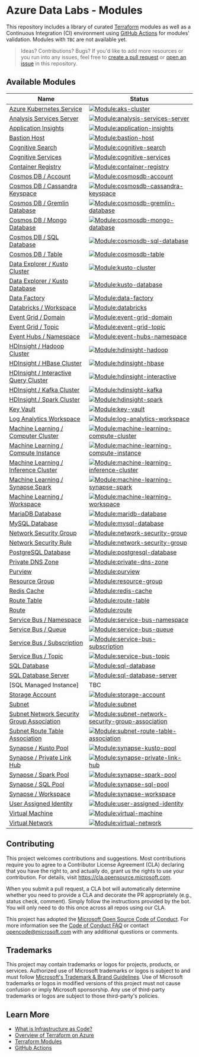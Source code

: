 # Azure Data Labs - Modules

This repository includes a library of curated [Terraform](https://registry.terraform.io/providers/hashicorp/azurerm/latest) modules as well as a Continuous Integration (CI) environment using [GitHub Actions](https://github.com/features/actions) for modules' validation. Modules with `TBC` are not available yet.

> Ideas? Contributions? Bugs? If you'd like to add more resources or you run into any issues, feel free to [create a pull request](https://github.com/Azure/azure-data-labs-modules/pulls) or [open an issue](https://github.com/Azure/azure-data-labs-modules/issues) in this repository.

## Available Modules

| Name | Status |
| - | - |
| [Azure Kubernetes Service](https://github.com/Azure/azure-data-labs-modules/tree/main/terraform/aks-cluster) | [![Module:aks-cluster](https://github.com/Azure/azure-data-labs-modules/actions/workflows/aks-cluster.yml/badge.svg)](https://github.com/Azure/azure-data-labs-modules/actions/workflows/aks-cluster.yml) |
| [Analysis Services Server](https://github.com/Azure/azure-data-labs-modules/tree/main/terraform/analysis-services-server) | [![Module:analysis-services-server](https://github.com/Azure/azure-data-labs-modules/actions/workflows/analysis-services-server.yml/badge.svg)](https://github.com/Azure/azure-data-labs-modules/actions/workflows/analysis-services-server.yml) |
| [Application Insights](https://github.com/Azure/azure-data-labs-modules/tree/main/terraform/application-insights) | [![Module:application-insights](https://github.com/Azure/azure-data-labs-modules/actions/workflows/application-insights.yml/badge.svg)](https://github.com/Azure/azure-data-labs-modules/actions/workflows/application-insights.yml) |
| [Bastion Host](https://github.com/Azure/azure-data-labs-modules/tree/main/terraform/bastion-host) | [![Module:bastion-host](https://github.com/Azure/azure-data-labs-modules/actions/workflows/bastion-host.yml/badge.svg)](https://github.com/Azure/azure-data-labs-modules/actions/workflows/bastion-host.yml) |
| [Cognitive Search](https://github.com/Azure/azure-data-labs-modules/tree/main/terraform/cognitive-search) | [![Module:cognitive-search](https://github.com/Azure/azure-data-labs-modules/actions/workflows/cognitive-search.yml/badge.svg)](https://github.com/Azure/azure-data-labs-modules/actions/workflows/cognitive-search.yml) |
| [Cognitive Services](https://github.com/Azure/azure-data-labs-modules/tree/main/terraform/cognitive-services) |[![Module:cognitive-services](https://github.com/Azure/azure-data-labs-modules/actions/workflows/cognitive-services.yml/badge.svg)](https://github.com/Azure/azure-data-labs-modules/actions/workflows/cognitive-services.yml) |
| [Container Registry](https://github.com/Azure/azure-data-labs-modules/tree/main/terraform/container-registry) | [![Module:container-registry](https://github.com/Azure/azure-data-labs-modules/actions/workflows/container-registry.yml/badge.svg)](https://github.com/Azure/azure-data-labs-modules/actions/workflows/container-registry.yml) |
| [Cosmos DB / Account](https://github.com/Azure/azure-data-labs-modules/tree/main/terraform/cosmosdb/cosmosdb-account) | [![Module:cosmosdb-account](https://github.com/Azure/azure-data-labs-modules/actions/workflows/cosmosdb-account.yml/badge.svg)](https://github.com/Azure/azure-data-labs-modules/actions/workflows/cosmosdb-account.yml)
| [Cosmos DB / Cassandra Keyspace](https://github.com/Azure/azure-data-labs-modules/tree/main/terraform/cosmosdb/cosmosdb-cassandra-keyspace) | [![Module:cosmosdb-cassandra-keyspace](https://github.com/Azure/azure-data-labs-modules/actions/workflows/cosmosdb-cassandra-keyspace.yml/badge.svg)](https://github.com/Azure/azure-data-labs-modules/actions/workflows/cosmosdb-cassandra-keyspace.yml)
| [Cosmos DB / Gremlin Database](https://github.com/Azure/azure-data-labs-modules/tree/main/terraform/cosmosdb/cosmosdb-gremlin-database) | [![Module:cosmosdb-gremlin-database](https://github.com/Azure/azure-data-labs-modules/actions/workflows/cosmosdb-gremlin-database.yml/badge.svg)](https://github.com/Azure/azure-data-labs-modules/actions/workflows/cosmosdb-gremlin-database.yml)
| [Cosmos DB / Mongo Database](https://github.com/Azure/azure-data-labs-modules/tree/main/terraform/cosmosdb/cosmosdb-mongo-database) | [![Module:cosmosdb-mongo-database](https://github.com/Azure/azure-data-labs-modules/actions/workflows/cosmosdb-mongo-database.yml/badge.svg)](https://github.com/Azure/azure-data-labs-modules/actions/workflows/cosmosdb-mongo-database.yml)
| [Cosmos DB / SQL Database](https://github.com/Azure/azure-data-labs-modules/tree/main/terraform/cosmosdb/cosmosdb-sql-database) | [![Module:cosmosdb-sql-database](https://github.com/Azure/azure-data-labs-modules/actions/workflows/cosmosdb-sql-database.yml/badge.svg)](https://github.com/Azure/azure-data-labs-modules/actions/workflows/cosmosdb-sql-database.yml)
| [Cosmos DB / Table](https://github.com/Azure/azure-data-labs-modules/tree/main/terraform/cosmosdb/cosmosdb-table) | [![Module:cosmosdb-table](https://github.com/Azure/azure-data-labs-modules/actions/workflows/cosmosdb-table.yml/badge.svg)](https://github.com/Azure/azure-data-labs-modules/actions/workflows/cosmosdb-table.yml)
| [Data Explorer / Kusto Cluster](https://github.com/Azure/azure-data-labs-modules/tree/main/terraform/data-explorer/kusto-cluster) | [![Module:kusto-cluster](https://github.com/Azure/azure-data-labs-modules/actions/workflows/kusto-cluster.yml/badge.svg)](https://github.com/Azure/azure-data-labs-modules/actions/workflows/kusto-cluster.yml)
| [Data Explorer / Kusto Database](https://github.com/Azure/azure-data-labs-modules/tree/main/terraform/data-explorer/kusto-database) | [![Module:kusto-database](https://github.com/Azure/azure-data-labs-modules/actions/workflows/kusto-database.yml/badge.svg)](https://github.com/Azure/azure-data-labs-modules/actions/workflows/kusto-database.yml)
| [Data Factory](https://github.com/Azure/azure-data-labs-modules/tree/main/terraform/data-factory) | [![Module:data-factory](https://github.com/Azure/azure-data-labs-modules/actions/workflows/data-factory.yml/badge.svg)](https://github.com/Azure/azure-data-labs-modules/actions/workflows/data-factory.yml) |
| [Databricks / Workspace](https://github.com/Azure/azure-data-labs-modules/tree/main/terraform/databricks) | [![Module:databricks](https://github.com/Azure/azure-data-labs-modules/actions/workflows/databricks.yml/badge.svg)](https://github.com/Azure/azure-data-labs-modules/actions/workflows/databricks.yml) |
| [Event Grid / Domain](https://github.com/Azure/azure-data-labs-modules/tree/main/terraform/event-grid/event-grid-domain) | [![Module:event-grid-domain](https://github.com/Azure/azure-data-labs-modules/actions/workflows/event-grid-domain.yml/badge.svg)](https://github.com/Azure/azure-data-labs-modules/actions/workflows/event-grid-domain.yml)
| [Event Grid / Topic](https://github.com/Azure/azure-data-labs-modules/tree/main/terraform/event-grid/event-grid-topic) | [![Module:event-grid-topic](https://github.com/Azure/azure-data-labs-modules/actions/workflows/event-grid-topic.yml/badge.svg)](https://github.com/Azure/azure-data-labs-modules/actions/workflows/event-grid-topic.yml)
| [Event Hubs / Namespace](https://github.com/Azure/azure-data-labs-modules/tree/main/terraform/event-hubs/event-hubs-namespace) | [![Module:event-hubs-namespace](https://github.com/Azure/azure-data-labs-modules/actions/workflows/event-hubs-namespace.yml/badge.svg)](https://github.com/Azure/azure-data-labs-modules/actions/workflows/event-hubs-namespace.yml)
| [HDInsight / Hadoop Cluster](https://github.com/Azure/azure-data-labs-modules/tree/main/terraform/hdinsight/hdinsight-hadoop) | [![Module:hdinsight-hadoop](https://github.com/Azure/azure-data-labs-modules/actions/workflows/hdinsight-hadoop.yml/badge.svg)](https://github.com/Azure/azure-data-labs-modules/actions/workflows/hdinsight-hadoop.yml) |
| [HDInsight / HBase Cluster](https://github.com/Azure/azure-data-labs-modules/tree/main/terraform/hdinsight/hdinsight-hbase) | [![Module:hdinsight-hbase](https://github.com/Azure/azure-data-labs-modules/actions/workflows/hdinsight-hbase.yml/badge.svg)](https://github.com/Azure/azure-data-labs-modules/actions/workflows/hdinsight-hbase.yml) |
| [HDInsight / Interactive Query Cluster](https://github.com/Azure/azure-data-labs-modules/tree/main/terraform/hdinsight/hdinsight-interactive) | [![Module:hdinsight-interactive](https://github.com/Azure/azure-data-labs-modules/actions/workflows/hdinsight-interactive.yml/badge.svg)](https://github.com/Azure/azure-data-labs-modules/actions/workflows/hdinsight-interactive.yml) |
| [HDInsight / Kafka Cluster](https://github.com/Azure/azure-data-labs-modules/tree/main/terraform/hdinsight/hdinsight-kafka) | [![Module:hdinsight-kafka](https://github.com/Azure/azure-data-labs-modules/actions/workflows/hdinsight-kafka.yml/badge.svg)](https://github.com/Azure/azure-data-labs-modules/actions/workflows/hdinsight-kafka.yml) |
| [HDInsight / Spark Cluster](https://github.com/Azure/azure-data-labs-modules/tree/main/terraform/hdinsight/hdinsight-spark) | [![Module:hdinsight-spark](https://github.com/Azure/azure-data-labs-modules/actions/workflows/hdinsight-spark.yml/badge.svg)](https://github.com/Azure/azure-data-labs-modules/actions/workflows/hdinsight-spark.yml) |
| [Key Vault](https://github.com/Azure/azure-data-labs-modules/tree/main/terraform/key-vault) | [![Module:key-vault](https://github.com/Azure/azure-data-labs-modules/actions/workflows/key-vault.yml/badge.svg)](https://github.com/Azure/azure-data-labs-modules/actions/workflows/key-vault.yml) | 
| [Log Analytics Workspace](https://github.com/Azure/azure-data-labs-modules/tree/main/terraform/log-analytics/log-analytics-workspace) | [![Module:log-analytics-workspace](https://github.com/Azure/azure-data-labs-modules/actions/workflows/log-analytics-workspace.yml/badge.svg)](https://github.com/Azure/azure-data-labs-modules/actions/workflows/log-analytics-workspace.yml)
| [Machine Learning / Computer Cluster](https://github.com/Azure/azure-data-labs-modules/tree/main/terraform/machine-learning/machine-learning-compute-cluster) | [![Module:machine-learning-compute-cluster](https://github.com/Azure/azure-data-labs-modules/actions/workflows/machine-learning-compute-cluster.yml/badge.svg)](https://github.com/Azure/azure-data-labs-modules/actions/workflows/machine-learning-compute-cluster.yml) |
| [Machine Learning / Compute Instance](https://github.com/Azure/azure-data-labs-modules/tree/main/terraform/machine-learning/machine-learning-compute-instance) | [![Module:machine-learning-compute-instance](https://github.com/Azure/azure-data-labs-modules/actions/workflows/machine-learning-compute-instance.yml/badge.svg)](https://github.com/Azure/azure-data-labs-modules/actions/workflows/machine-learning-compute-instance.yml) |
| [Machine Learning / Inference Cluster](https://github.com/Azure/azure-data-labs-modules/tree/main/terraform/machine-learning/machine-learning-inference-cluster) | [![Module:machine-learning-inference-cluster](https://github.com/Azure/azure-data-labs-modules/actions/workflows/machine-learning-inference-cluster.yml/badge.svg)](https://github.com/Azure/azure-data-labs-modules/actions/workflows/machine-learning-inference-cluster.yml) |
| [Machine Learning / Synapse Spark](https://github.com/Azure/azure-data-labs-modules/tree/main/terraform/machine-learning/machine-learning-synapse-spark) | [![Module:machine-learning-synapse-spark](https://github.com/Azure/azure-data-labs-modules/actions/workflows/machine-learning-synapse-spark.yml/badge.svg)](https://github.com/Azure/azure-data-labs-modules/actions/workflows/machine-learning-synapse-spark.yml) |
| [Machine Learning / Workspace](https://github.com/Azure/azure-data-labs-modules/tree/main/terraform/machine-learning/machine-learning-workspace) |[![Module:machine-learning-workspace](https://github.com/Azure/azure-data-labs-modules/actions/workflows/machine-learning-workspace.yml/badge.svg)](https://github.com/Azure/azure-data-labs-modules/actions/workflows/machine-learning-workspace.yml) |
| [MariaDB Database](https://github.com/Azure/azure-data-labs-modules/tree/main/terraform/mariadb-database) | [![Module:maridb-database](https://github.com/Azure/azure-data-labs-modules/actions/workflows/mariadb-database.yml/badge.svg)](https://github.com/Azure/azure-data-labs-modules/actions/workflows/mariadb-database.yml) |
| [MySQL Database](https://github.com/Azure/azure-data-labs-modules/tree/main/terraform/mysql-database) | [![Module:mysql-database](https://github.com/Azure/azure-data-labs-modules/actions/workflows/mysql-database.yml/badge.svg)](https://github.com/Azure/azure-data-labs-modules/actions/workflows/mysql-database.yml) |
| [Network Security Group](https://github.com/Azure/azure-data-labs-modules/tree/main/terraform/network-security-group) |[![Module:network-security-group](https://github.com/Azure/azure-data-labs-modules/actions/workflows/network-security-group.yml/badge.svg)](https://github.com/Azure/azure-data-labs-modules/actions/workflows/network-security-group.yml) |
| [Network Security Rule](https://github.com/Azure/azure-data-labs-modules/tree/main/terraform/network-security-rule) |[![Module:network-security-group](https://github.com/Azure/azure-data-labs-modules/actions/workflows/network-security-group.yml/badge.svg)](https://github.com/Azure/azure-data-labs-modules/actions/workflows/network-security-group.yml)|
| [PostgreSQL Database](https://github.com/Azure/azure-data-labs-modules/tree/main/terraform/postgresql-database) | [![Module:postgresql-database](https://github.com/Azure/azure-data-labs-modules/actions/workflows/postgresql-database.yml/badge.svg)](https://github.com/Azure/azure-data-labs-modules/actions/workflows/postgresql-database.yml) |
| [Private DNS Zone](https://github.com/Azure/azure-data-labs-modules/tree/main/terraform/private-dns-zone) | [![Module:private-dns-zone](https://github.com/Azure/azure-data-labs-modules/actions/workflows/private-dns-zone.yml/badge.svg)](https://github.com/Azure/azure-data-labs-modules/actions/workflows/private-dns-zone.yml) |
| [Purview](https://github.com/Azure/azure-data-labs-modules/tree/main/terraform/purview) | [![Module:purview](https://github.com/Azure/azure-data-labs-modules/actions/workflows/purview.yml/badge.svg)](https://github.com/Azure/azure-data-labs-modules/actions/workflows/purview.yml) |
| [Resource Group](https://github.com/Azure/azure-data-labs-modules/tree/main/terraform/resource-group) | [![Module:resource-group](https://github.com/Azure/azure-data-labs-modules/actions/workflows/resource-group.yml/badge.svg)](https://github.com/Azure/azure-data-labs-modules/actions/workflows/resource-group.yml) |
| [Redis Cache](https://github.com/Azure/azure-data-labs-modules/tree/main/terraform/redis-cache) | [![Module:redis-cache](https://github.com/Azure/azure-data-labs-modules/actions/workflows/redis-cache.yml/badge.svg)](https://github.com/Azure/azure-data-labs-modules/actions/workflows/redis-cache.yml) |
| [Route Table](https://github.com/Azure/azure-data-labs-modules/tree/main/terraform/route-table) | [![Module:route-table](https://github.com/Azure/azure-data-labs-modules/actions/workflows/route-table.yml/badge.svg)](https://github.com/Azure/azure-data-labs-modules/actions/workflows/route-table.yml) |
| [Route](https://github.com/Azure/azure-data-labs-modules/tree/main/terraform/route) | [![Module:route](https://github.com/Azure/azure-data-labs-modules/actions/workflows/route.yml/badge.svg)](https://github.com/Azure/azure-data-labs-modules/actions/workflows/route.yml) |
| [Service Bus / Namespace](https://github.com/Azure/azure-data-labs-modules/tree/main/terraform/service-bus/service-bus-namespace) | [![Module:service-bus-namespace](https://github.com/Azure/azure-data-labs-modules/actions/workflows/service-bus-namespace.yml/badge.svg)](https://github.com/Azure/azure-data-labs-modules/actions/workflows/service-bus-namespace.yml) |
| [Service Bus / Queue](https://github.com/Azure/azure-data-labs-modules/tree/main/terraform/service-bus/service-bus-queue) | [![Module:service-bus-queue](https://github.com/Azure/azure-data-labs-modules/actions/workflows/service-bus-queue.yml/badge.svg)](https://github.com/Azure/azure-data-labs-modules/actions/workflows/service-bus-queue.yml) |
| [Service Bus / Subscription](https://github.com/Azure/azure-data-labs-modules/tree/main/terraform/service-bus/service-bus-subscription) | [![Module:service-bus-subscription](https://github.com/Azure/azure-data-labs-modules/actions/workflows/service-bus-subscription.yml/badge.svg)](https://github.com/Azure/azure-data-labs-modules/actions/workflows/service-bus-subscription.yml) |
| [Service Bus / Topic](https://github.com/Azure/azure-data-labs-modules/tree/main/terraform/service-bus/service-bus-topic) | [![Module:service-bus-topic](https://github.com/Azure/azure-data-labs-modules/actions/workflows/service-bus-topic.yml/badge.svg)](https://github.com/Azure/azure-data-labs-modules/actions/workflows/service-bus-topic.yml) |
| [SQL Database](https://github.com/Azure/azure-data-labs-modules/tree/main/terraform/sql-database) | [![Module:sql-database](https://github.com/Azure/azure-data-labs-modules/actions/workflows/sql-database.yml/badge.svg)](https://github.com/Azure/azure-data-labs-modules/actions/workflows/sql-database.yml) |
| [SQL Database Server](https://github.com/Azure/azure-data-labs-modules/tree/main/terraform/sql-database-server) | [![Module:sql-database-server](https://github.com/Azure/azure-data-labs-modules/actions/workflows/sql-database-server.yml/badge.svg)](https://github.com/Azure/azure-data-labs-modules/actions/workflows/sql-database-server.yml) |
| [SQL Managed Instance] | TBC
| [Storage Account](https://github.com/Azure/azure-data-labs-modules/tree/main/terraform/storage-account) | [![Module:storage-account](https://github.com/Azure/azure-data-labs-modules/actions/workflows/storage-account.yml/badge.svg)](https://github.com/Azure/azure-data-labs-modules/actions/workflows/storage-account.yml) |
| [Subnet](https://github.com/Azure/azure-data-labs-modules/tree/main/terraform/subnet) | [![Module:subnet](https://github.com/Azure/azure-data-labs-modules/actions/workflows/subnet.yml/badge.svg)](https://github.com/Azure/azure-data-labs-modules/actions/workflows/subnet.yml) | 
| [Subnet Network Security Group Association](https://github.com/Azure/azure-data-labs-modules/tree/main/terraform/network-security-group) | [![Module:subnet-network-security-group-association](https://github.com/Azure/azure-data-labs-modules/actions/workflows/subnet-network-security-group-association.yml/badge.svg)](https://github.com/Azure/azure-data-labs-modules/actions/workflows/subnet-network-security-group-association.yml) | 
| [Subnet Route Table Association](https://github.com/Azure/azure-data-labs-modules/tree/main/terraform/subnet-route-table-association) | [![Module:subnet-route-table-association](https://github.com/Azure/azure-data-labs-modules/actions/workflows/subnet-route-table-association.yml/badge.svg)](https://github.com/Azure/azure-data-labs-modules/actions/workflows/subnet-route-table-association.yml) | 
| [Synapse / Kusto Pool](https://github.com/Azure/azure-data-labs-modules/tree/main/terraform/synapse/synapse-kusto-pool) | [![Module:synapse-kusto-pool](https://github.com/Azure/azure-data-labs-modules/actions/workflows/synapse-kusto-pool.yml/badge.svg)](https://github.com/Azure/azure-data-labs-modules/actions/workflows/synapse-kusto-pool.yml) |
| [Synapse / Private Link Hub](https://github.com/Azure/azure-data-labs-modules/tree/main/terraform/synapse/synapse-private-link-hub) | [![Module:synapse-private-link-hub](https://github.com/Azure/azure-data-labs-modules/actions/workflows/synapse-private-link-hub.yml/badge.svg)](https://github.com/Azure/azure-data-labs-modules/actions/workflows/synapse-private-link-hub.yml) |
| [Synapse / Spark Pool](https://github.com/Azure/azure-data-labs-modules/tree/main/terraform/synapse/synapse-spark-pool) | [![Module:synapse-spark-pool](https://github.com/Azure/azure-data-labs-modules/actions/workflows/synapse-spark-pool.yml/badge.svg)](https://github.com/Azure/azure-data-labs-modules/actions/workflows/synapse-spark-pool.yml) |
| [Synapse / SQL Pool](https://github.com/Azure/azure-data-labs-modules/tree/main/terraform/synapse/synapse-sql-pool) | [![Module:synapse-sql-pool](https://github.com/Azure/azure-data-labs-modules/actions/workflows/synapse-sql-pool.yml/badge.svg)](https://github.com/Azure/azure-data-labs-modules/actions/workflows/synapse-sql-pool.yml) |
| [Synapse / Workspace](https://github.com/Azure/azure-data-labs-modules/tree/main/terraform/synapse/synapse-workspace) | [![Module:synapse-workspace](https://github.com/Azure/azure-data-labs-modules/actions/workflows/synapse-workspace.yml/badge.svg)](https://github.com/Azure/azure-data-labs-modules/actions/workflows/synapse-workspace.yml) |
| [User Assigned Identity](https://github.com/Azure/azure-data-labs-modules/tree/main/terraform/user-assigned-identity) | [![Module:user-assigned-identity](https://github.com/Azure/azure-data-labs-modules/actions/workflows/user-assigned-identity.yml/badge.svg)](https://github.com/Azure/azure-data-labs-modules/actions/workflows/user-assigned-identity.yml) |
| [Virtual Machine](https://github.com/Azure/azure-data-labs-modules/tree/main/terraform/virtual-machine) | [![Module:virtual-machine](https://github.com/Azure/azure-data-labs-modules/actions/workflows/virtual-machine.yml/badge.svg)](https://github.com/Azure/azure-data-labs-modules/actions/workflows/virtual-machine.yml) |
| [Virtual Network](https://github.com/Azure/azure-data-labs-modules/tree/main/terraform/virtual-network) | [![Module:virtual-network](https://github.com/Azure/azure-data-labs-modules/actions/workflows/virtual-network.yml/badge.svg)](https://github.com/Azure/azure-data-labs-modules/actions/workflows/virtual-network.yml)

## Contributing

This project welcomes contributions and suggestions.  Most contributions require you to agree to a
Contributor License Agreement (CLA) declaring that you have the right to, and actually do, grant us
the rights to use your contribution. For details, visit https://cla.opensource.microsoft.com.

When you submit a pull request, a CLA bot will automatically determine whether you need to provide
a CLA and decorate the PR appropriately (e.g., status check, comment). Simply follow the instructions
provided by the bot. You will only need to do this once across all repos using our CLA.

This project has adopted the [Microsoft Open Source Code of Conduct](https://opensource.microsoft.com/codeofconduct/).
For more information see the [Code of Conduct FAQ](https://opensource.microsoft.com/codeofconduct/faq/) or
contact [opencode@microsoft.com](mailto:opencode@microsoft.com) with any additional questions or comments.

## Trademarks

This project may contain trademarks or logos for projects, products, or services. Authorized use of Microsoft 
trademarks or logos is subject to and must follow 
[Microsoft's Trademark & Brand Guidelines](https://www.microsoft.com/en-us/legal/intellectualproperty/trademarks/usage/general).
Use of Microsoft trademarks or logos in modified versions of this project must not cause confusion or imply Microsoft sponsorship.
Any use of third-party trademarks or logos are subject to those third-party's policies.

## Learn More

- [What is Infrastructure as Code?](https://docs.microsoft.com/en-us/devops/deliver/what-is-infrastructure-as-code)
- [Overview of Terraform on Azure](https://docs.microsoft.com/en-us/azure/developer/terraform/overview)
- [Terraform Modules](https://www.terraform.io/language/modules)
- [GitHub Actions](https://github.com/features/actions)
